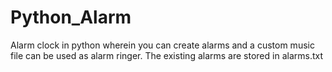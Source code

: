 # Python_Alarm
Alarm clock in python wherein you can create alarms and a custom music file can be used as alarm ringer.
The existing alarms are stored in alarms.txt 

